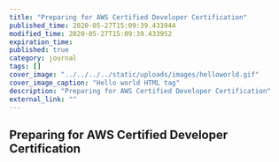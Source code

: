 ```yaml
---
title: "Preparing for AWS Certified Developer Certification"
published_time: 2020-05-27T15:09:39.433944
modified_time: 2020-05-27T15:09:39.433952
expiration_time: 
published: true
category: journal
tags: []
cover_image: "../../../../static/uploads/images/helloworld.gif"
cover_image_caption: "Hello world HTML tag"
description: "Preparing for AWS Certified Developer Certification"
external_link: ""
---
```


## Preparing for AWS Certified Developer Certification


